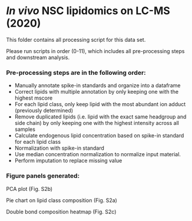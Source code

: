 # _In vivo_ NSC lipidomics on LC-MS (2020)

This folder contains all processing script for this data set.

Please run scripts in order (0-11), which includes all pre-processing steps and downstream analysis.

### Pre-processing steps are in the following order:

* Manually annotate spike-in standards and organize into a dataframe
* Correct lipids with multiple annotation by only keeping one with the highest mscore
* For each lipid class, only keep lipid with the most abundant ion adduct (previously determined)
* Remove duplicated lipids (i.e. lipid with the exact same headgroup and side chain) by only keeping one with the highest intensity across all samples
* Calculate endogenous lipid concentration based on spike-in standard for each lipid class
* Normalization with spike-in standard
* Use median concentration normalization to normalize input material.
* Perform imputation to replace missing value

### Figure panels generated:

PCA plot (Fig. S2b)

Pie chart on lipid class composition (Fig. S2a)

Double bond composition heatmap (Fig. S2c)




